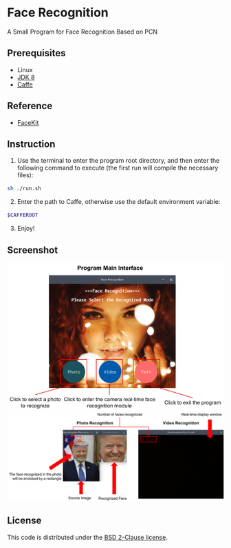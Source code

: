 # Face Recognition
A Small Program for Face Recognition Based on PCN

## Prerequisites
* Linux
* [JDK 8](https://www.oracle.com/technetwork/java/javase/downloads/jdk8-downloads-2133151.html)
* [Caffe](https://github.com/BVLC/caffe)

## Reference
* [FaceKit](https://github.com/Jack-CV/FaceKit)

## Instruction
1. Use the terminal to enter the program root directory, and then enter the following command to execute (the first run will compile the necessary files):
```Bash
sh ./run.sh
```

2. Enter the path to Caffe, otherwise use the default environment variable:
```Bash
$CAFFEROOT
```

3. Enjoy!

## Screenshot
<img src="https://raw.githubusercontent.com/Orainge/Face-Recognition/master/screenshot/screenshot1.jpg" width=700 alt="Program Main Interface">
<img src="https://raw.githubusercontent.com/Orainge/Face-Recognition/master/screenshot/screenshot2.jpg" width=700 alt="Module Interface">

## License

This code is distributed under the [BSD 2-Clause license](LICENSE).
